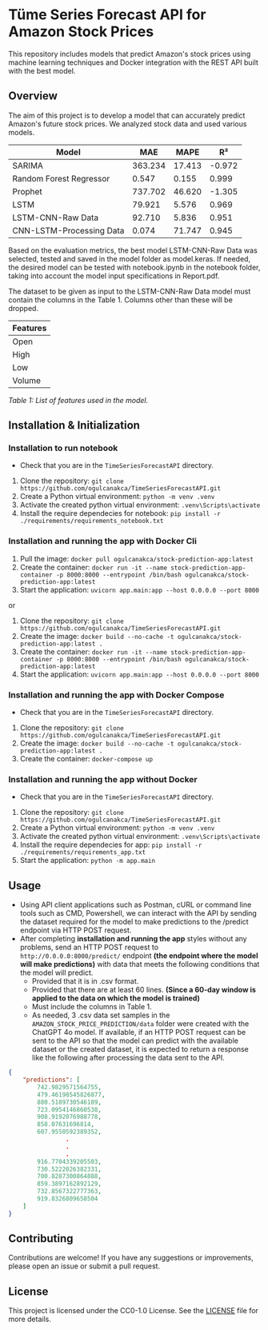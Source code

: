# Tüme Series Forecast API for Amazon Stock Prices

This repository includes models that predict Amazon's stock prices using machine learning techniques and Docker integration with the REST API built with the best model.

## Overview

The aim of this project is to develop a model that can accurately predict Amazon's future stock prices. We analyzed stock data and used various models.

| Model                      | MAE       | MAPE     | R²        |
|----------------------------|-----------|----------|-----------|
| SARIMA                     | 363.234   | 17.413   | \-0.972   |
| Random Forest Regressor    | 0.547     | 0.155    | 0.999     |
| Prophet                    | 737.702   | 46.620   | \-1.305   |
| LSTM                       | 79.921    | 5.576    | 0.969     |
| LSTM-CNN-Raw Data          | 92.710    | 5.836    | 0.951     |
| CNN-LSTM-Processing Data   | 0.074     | 71.747   | 0.945     |

Based on the evaluation metrics, the best model LSTM-CNN-Raw Data was selected, tested and saved in the model folder as model.keras. If needed, the desired model can be tested with notebook.ipynb in the notebook folder, taking into account the model input specifications in Report.pdf.

The dataset to be given as input to the LSTM-CNN-Raw Data model must contain the columns in the Table 1. Columns other than these will be dropped.

| Features |
|----------|
| Open     |
| High     |
| Low      |
| Volume   |

*Table 1: List of features used in the model.*

## Installation & Initialization 

### Installation to run notebook

* Check that you are in the `TimeSeriesForecastAPI` directory.
1. Clone the repository: `git clone https://github.com/ogulcanakca/TimeSeriesForecastAPI.git` 
2. Create a Python virtual environment: `python -m venv .venv` 
3. Activate the created python virtual environment: `.venv\Scripts\activate`
4. Install the require dependecies for notebook: `pip install -r ./requirements/requirements_notebook.txt`

### Installation and running the app with Docker Cli

1. Pull the image: `docker pull ogulcanakca/stock-prediction-app:latest`
2. Create the container: `docker run -it --name stock-prediction-app-container -p 8000:8000 --entrypoint /bin/bash ogulcanakca/stock-prediction-app:latest`
3. Start the application: `uvicorn app.main:app --host 0.0.0.0 --port 8000`

or

1. Clone the repository: `git clone https://github.com/ogulcanakca/TimeSeriesForecastAPI.git`
2. Create the image: `docker build --no-cache -t ogulcanakca/stock-prediction-app:latest .`
3. Create the container: `docker run -it --name stock-prediction-app-container -p 8000:8000 --entrypoint /bin/bash ogulcanakca/stock-prediction-app:latest`
4. Start the application: `uvicorn app.main:app --host 0.0.0.0 --port 8000`

### Installation and running the app with Docker Compose

* Check that you are in the `TimeSeriesForecastAPI` directory.
1. Clone the repository: `git clone https://github.com/ogulcanakca/TimeSeriesForecastAPI.git`
2. Create the image: `docker build --no-cache -t ogulcanakca/stock-prediction-app:latest .`
3. Create the container: `docker-compose up`

### Installation and running the app without Docker

* Check that you are in the `TimeSeriesForecastAPI` directory.
1. Clone the repository: `git clone https://github.com/ogulcanakca/TimeSeriesForecastAPI.git`
2. Create a Python virtual environment: `python -m venv .venv` 
3. Activate the created python virtual environment: `.venv\Scripts\activate`
4. Install the require dependecies for app: `pip install -r ./requirements/requirements_app.txt`
5. Start the application: `python -m app.main`

## Usage

* Using API client applications such as Postman, cURL or command line tools such as CMD, Powershell, we can interact with the API by sending the dataset required for the model to make predictions to the /predict endpoint via HTTP POST request.
* After completing **installation and running the app** styles without any problems, send an HTTP POST request to `http://0.0.0.0:8000/predict/` endpoint **(the endpoint where the model will make predictions)** with data that meets the following conditions that the model will predict.
  * Provided that it is in .csv format.
  * Provided that there are at least 60 lines. **(Since a 60-day window is applied to the data on which the model is trained)**
  * Must include the columns in Table 1.
  * As needed, 3 .csv data set samples in the `AMAZON_STOCK_PRICE_PREDICTION/data` folder were created with the ChatGPT 4o model. If available, if an HTTP POST request can be sent to the API so that the model can predict with the available dataset or the created dataset, it is expected to return a response like the following after processing the data sent to the API.

```json
{
    "predictions": [
        742.9829571564755,
        479.46198545826877,
        880.5189730546189,
        723.0954146860538,
        908.9192076988778,
        858.07631696814,
        607.9550592389352,
                .
                .
                .
        916.7704339205503,
        730.5222026382331,
        700.8287300864888,
        859.3897162892129,
        732.8567322777363,
        919.8326809658504
    ]
}
```

## Contributing

Contributions are welcome! If you have any suggestions or improvements, please open an issue or submit a pull request.

## License

This project is licensed under the CC0-1.0 License. See the [LICENSE](LICENSE) file for more details.
